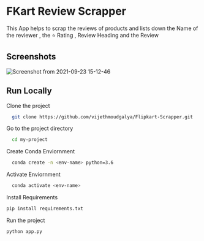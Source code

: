 
# FKart Review Scrapper

This App helps to scrap the reviews of products and lists down the Name of the reviewer , the ⭐ Rating , Review Heading and the Review 


## Screenshots
![Screenshot from 2021-09-23 15-12-46](https://user-images.githubusercontent.com/33093576/134490046-3757cdca-61a8-4b5a-9637-ea8b81b9c635.png)


## Run Locally

Clone the project

```bash
  git clone https://github.com/vijethmoudgalya/Flipkart-Scrapper.git
```

Go to the project directory

```bash
  cd my-project
```

Create Conda Enviornment

```bash
  conda create -n <env-name> python=3.6
```

Activate Enviornment

```bash
  conda activate <env-name>
```

Install Requirements

```bash
pip install requirements.txt
```
Run the project

```bash
python app.py
```




  
